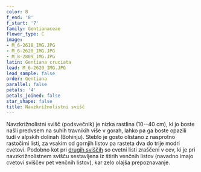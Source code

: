 ```yaml
---
color: B
f_end: '8'
f_start: '7'
family: Gentianaceae
flower_type: C
image:
- M_6-2618_IMG.JPG
- M_6-2620_IMG.JPG
- M_8-2809_IMG.JPG
latin: Gentiana cruciata
lead: M_6-2620_IMG.JPG
lead_sample: false
order: Gentiana
parallel: false
petals: '4'
petals_joined: false
star_shape: false
title: Navzkrižnolistni svišč
---
```

Navzkrižnolistni svišč (podsvečnik) je nizka rastlina (10--40 cm), ki jo boste našli predvsem na suhih travnikih više v gorah, lahko pa ga boste opazili tudi v alpskih dolinah (Bohinju). Steblo je gosto olistano z nasprotno rastočimi listi, za vsakim od gornjih listov pa rasteta dva do trije modri cvetovi. Podobno kot pri [drugih sviščih](../genus/gentiana/) so cvetni listi zraščeni v cev, ki je pri navzkrižnolistnem svišču sestavljena iz štirih venčnih listov (navadno imajo cvetovi sviščev pet venčnih listov), kar zelo olajša prepoznavanje.
